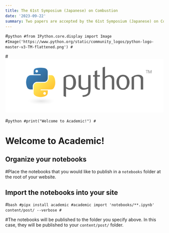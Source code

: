 ```yaml
---
title: The 61st Symposium (Japanese) on Combustion
date: '2023-09-22'
summary: Two papers are accepted by the 61st Symposium (Japanese) on Combustion
---
```



#```python
#from IPython.core.display import Image
#Image('https://www.python.org/static/community_logos/python-logo-master-v3-TM-flattened.png')
#```

    
#![png](output_1_0.png)
    

#```python
#print("Welcome to Academic!")
#```

#    Welcome to Academic!

## Organize your notebooks

#Place the notebooks that you would like to publish in a `notebooks` folder at the root of your website.

## Import the notebooks into your site

#```bash
#pipx install academic
#academic import 'notebooks/**.ipynb' content/post/ --verbose
#```

#The notebooks will be published to the folder you specify above. In this case, they will be published to your `content/post/` folder.
